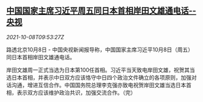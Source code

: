 <!--1633687262000-->
[中国国家主席习近平周五同日本首相岸田文雄通电话--央视](https://cn.reuters.com/article/china-xi-jp-kishida-1008-idCNKBS2GY0ZG)
------

<div><i>2021-10-08T09:53:27Z</i></div><p>路透北京10月8日 - 中国央视新闻报导称，中国国家主席习近平10月8日（周五）同日本首相岸田文雄通电话。</p><p>岸田文雄周一正式当选为日本第100任首相。习近平当天致电岸田文雄，祝贺其当选日本首相，并表示中日双方应该恪守中日四个政治文件确立的各项原则，加强对话沟通，增进互信合作。中国国务院总理李克强亦致电祝贺岸田文雄当选日本首相，表示双方应该维护政治共识，加强交流合作。（完）</p>
